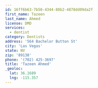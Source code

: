 ```yaml
---
id: 16ff6b63-7b50-4344-88b2-4878dd09da2f
first_name: Tazeen
last_name: Ahmed
license: DMD
services:
  - dentist
category: Dentists
address: '564 Bachelor Button St'
city: 'Las Vegas'
state: NV
zip: '89138'
phone: '(702) 425-3697'
title: 'Tazeen Ahmed'
_geoloc:
  lat: 36.1689
  lng: -115.357
---
```

